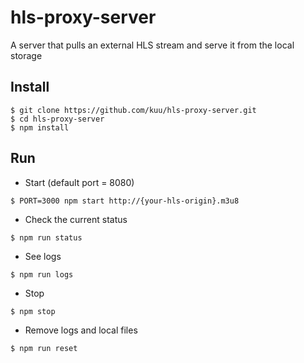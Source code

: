 # hls-proxy-server
A server that pulls an external HLS stream and serve it from the local storage

## Install

```
$ git clone https://github.com/kuu/hls-proxy-server.git
$ cd hls-proxy-server
$ npm install
```

## Run

* Start (default port = 8080)
```
$ PORT=3000 npm start http://{your-hls-origin}.m3u8
```

* Check the current status
```
$ npm run status
```

* See logs
```
$ npm run logs
```

* Stop
```
$ npm stop
```

* Remove logs and local files
```
$ npm run reset
```

